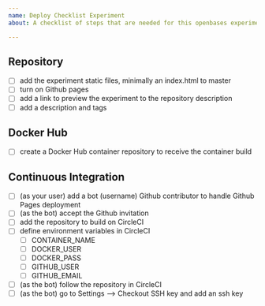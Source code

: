 ```yaml
---
name: Deploy Checklist Experiment
about: A checklist of steps that are needed for this openbases experiment template

---
```


## Repository
 - [ ] add the experiment static files, minimally an index.html to master
 - [ ] turn on Github pages
 - [ ] add a link to preview the experiment to the repository description
 - [ ] add a description and tags

## Docker Hub
 - [ ] create a Docker Hub container repository to receive the container build

## Continuous Integration
 - [ ] (as your user) add a bot (username) Github contributor to handle Github Pages deployment
 - [ ] (as the bot) accept the Github invitation
 - [ ] add the repository to build on CircleCI
 - [ ] define environment variables in CircleCI
      - [ ] CONTAINER_NAME
      - [ ] DOCKER_USER
      - [ ] DOCKER_PASS
      - [ ] GITHUB_USER
      - [ ] GITHUB_EMAIL
 - [ ] (as the bot) follow the repository in CircleCI
 - [ ] (as the bot) go to Settings --> Checkout SSH key and add an ssh key
